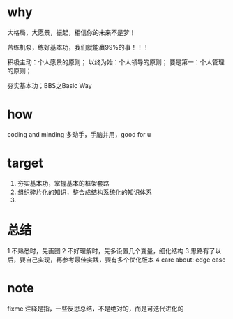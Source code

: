 

# why
大格局，大愿景，振起，相信你的未来不是梦！

苦练机泵，练好基本功，我们就能赢99%的事！！！

积极主动：个人愿景的原则；
以终为始：个人领导的原则；
要是第一：个人管理的原则；


夯实基本功；BBS之Basic Way


# how
coding and minding
多动手，手脑并用，good for u


# target
1. 夯实基本功，掌握基本的框架套路
2. 组织碎片化的知识，整合成结构系统化的知识体系
3.


# 总结
1 不熟悉时，先画图
2 不好理解时，先多设置几个变量，细化结构
3 思路有了以后，要自己实现，再参考最佳实践，要有多个优化版本
4 care about: edge case

# note
fixme 注释是指，一些反思总结，不是绝对的，而是可迭代进化的